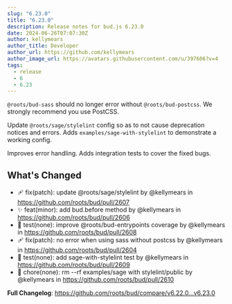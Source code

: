 ```yaml
---
slug: "6.23.0"
title: "6.23.0"
description: Release notes for bud.js 6.23.0
date: 2024-06-26T07:07:30Z
author: kellymears
author_title: Developer
author_url: https://github.com/kellymears
author_image_url: https://avatars.githubusercontent.com/u/397606?v=4
tags:
  - release
  - 6
  - 6.23
---
```


<!--This file is generated-->

`@roots/bud-sass` should no longer error without `@roots/bud-postcss`. We strongly recommend you use PostCSS.

<!--truncate-->

Update `@roots/sage/stylelint` config so as to not cause deprecation notices and errors. Adds `examples/sage-with-stylelint` to demonstrate a working config.

Improves error handling. Adds integration tests to cover the fixed bugs.

## What's Changed
* 🩹 fix(patch): update @roots/sage/stylelint by @kellymears in https://github.com/roots/bud/pull/2607
* ✨ feat(minor): add bud.before method by @kellymears in https://github.com/roots/bud/pull/2606
* 🧪 test(none): improve @roots/bud-entrypoints coverage by @kellymears in https://github.com/roots/bud/pull/2608
* 🩹 fix(patch): no error when using sass without postcss by @kellymears in https://github.com/roots/bud/pull/2604
* 🧪 test(none): add sage-with-stylelint test by @kellymears in https://github.com/roots/bud/pull/2609
* 🧹 chore(none): rm --rf examples/sage with stylelint/public by @kellymears in https://github.com/roots/bud/pull/2610

**Full Changelog**: https://github.com/roots/bud/compare/v6.22.0...v6.23.0
